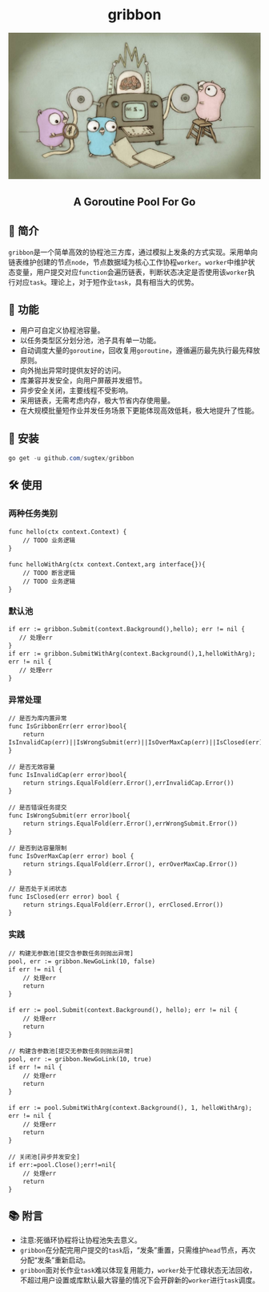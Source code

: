 <h1 align='center'>gribbon</h1>
<div align=center><img src="https://github.com/sugtex/gribbon/blob/main/workGo.jpg"/></div>
<h2 align='center'>A Goroutine Pool For Go</h2>

## 📖 简介

`gribbon`是一个简单高效的协程池三方库，通过模拟上发条的方式实现。采用单向链表维护创建的节点`node`，节点数据域为核心工作协程`worker`。`worker`中维护状态变量，用户提交对应`function`会遍历链表，判断状态决定是否使用该`worker`执行对应`task`。理论上，对于短作业`task`，具有相当大的优势。

## 🚀 功能

- 用户可自定义协程池容量。
- 以任务类型区分划分池，池子具有单一功能。
- 自动调度大量的`goroutine`，回收复用`goroutine`，遵循遍历最先执行最先释放原则。
- 向外抛出异常时提供友好的访问。
- 库兼容并发安全，向用户屏蔽并发细节。
- 异步安全关闭，主要线程不受影响。
- 采用链表，无需考虑内存，极大节省内存使用量。
- 在大规模批量短作业并发任务场景下更能体现高效低耗，极大地提升了性能。

## 🧰 安装
``` powershell
go get -u github.com/sugtex/gribbon
```

## 🛠 使用

### 两种任务类别
``` 
func hello(ctx context.Context) {
	// TODO 业务逻辑
}

func helloWithArg(ctx context.Context,arg interface{}){
	// TODO 断言逻辑
	// TODO 业务逻辑
}
```

### 默认池
``` 
if err := gribbon.Submit(context.Background(),hello); err != nil {
   // 处理err
}
if err := gribbon.SubmitWithArg(context.Background(),1,helloWithArg); err != nil {
   // 处理err
}
```

### 异常处理
```
// 是否为库内置异常
func IsGribbonErr(err error)bool{
	return IsInvalidCap(err)||IsWrongSubmit(err)||IsOverMaxCap(err)||IsClosed(err)
}

// 是否无效容量
func IsInvalidCap(err error)bool{
	return strings.EqualFold(err.Error(),errInvalidCap.Error())
}

// 是否错误任务提交
func IsWrongSubmit(err error)bool{
	return strings.EqualFold(err.Error(),errWrongSubmit.Error())
}

// 是否到达容量限制
func IsOverMaxCap(err error) bool {
	return strings.EqualFold(err.Error(), errOverMaxCap.Error())
}

// 是否处于关闭状态
func IsClosed(err error) bool {
	return strings.EqualFold(err.Error(), errClosed.Error())
}
```

### 实践
``` 
// 构建无参数池[提交含参数任务则抛出异常]
pool, err := gribbon.NewGoLink(10, false)
if err != nil {
	// 处理err
	return
}

if err := pool.Submit(context.Background(), hello); err != nil {
	// 处理err
	return
}

// 构建含参数池[提交无参数任务则抛出异常]
pool, err := gribbon.NewGoLink(10, true)
if err != nil {
	// 处理err
	return
}

if err := pool.SubmitWithArg(context.Background(), 1, helloWithArg); err != nil {
	// 处理err
	return
}

// 关闭池[异步并发安全]
if err:=pool.Close();err!=nil{
	// 处理err
	return
}
```

## 📚 附言

- 注意:死循环协程将让协程池失去意义。
- `gribbon`在分配完用户提交的`task`后，“发条”重置，只需维护`head`节点，再次分配“发条”重新启动。
- `gribbon`面对长作业`task`难以体现复用能力，`worker`处于忙碌状态无法回收，不超过用户设置或库默认最大容量的情况下会开辟新的`worker`进行`task`调度。
